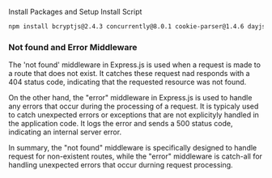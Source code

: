 Install Packages and Setup Install Script

```sh
npm install bcryptjs@2.4.3 concurrently@8.0.1 cookie-parser@1.4.6 dayjs@1.11.7 dotenv@16.0.3 express@4.18.2 express-async-errors@3.1.1 express-validator@7.0.1 http-status-codes@2.2.0 jsonwebtoken@9.0.0 mongoose@7.0.5 morgan@1.10.0 multer@1.4.5-lts.1 nanoid@4.0.2 nodemon@2.0.22 cloudinary@1.37.3 dayjs@1.11.9 datauri@4.1.0 helmet@7.0.0 express-rate-limit@6.8.0 express-mongo-sanitize@2.2.0
```

### Not found and Error Middleware

The 'not found' middleware in Express.js is used when a request is made to a route that does not exist. It catches these request nad responds with a 404 status code, indicating that the requested resource was not found.

On the other hand, the "error" middleware in Express.js is used to handle any errors that occur during the processing of a request. It is typicaly used to catch unexpected errors or exceptions that are not explicityly handled in the application code. It logs the error and sends a 500 status code, indicating an internal server error.

In summary, the "not found" middleware is specifically designed to handle request for non-existent routes, while the "error" middleware is catch-all for handling unexpected errors that occur durning request processing.
